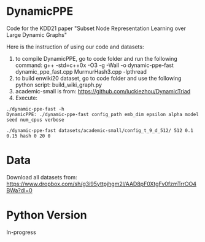 # DynamicPPE
Code for the KDD21 paper "Subset Node Representation Learning over Large Dynamic Graphs"

Here is the instruction of using our code and datasets:
1. to compile DynamicPPE, go to code folder and run the following command:
g++ -std=c++0x -O3 -g -Wall -o dynamic-ppe-fast dynamic_ppe_fast.cpp MurmurHash3.cpp -lpthread
2. to build enwiki20 dataset, go to code folder and use the following python script:
build_wiki_graph.py
3. academic-small is from: https://github.com/luckiezhou/DynamicTriad
4. Execute:

```
./dynamic-ppe-fast -h
DynamicPPE: ./dynamic-ppe-fast config_path emb_dim epsilon alpha model seed num_cpus verbose

./dynamic-ppe-fast datasets/academic-small/config_t_9_d_512/ 512 0.1 0.15 hash 0 20 0
```

# Data 
Download all datasets from: https://www.dropbox.com/sh/g3i95yttpjhgm2l/AAD8pF0XtgFv0fzmTrrOO4BWa?dl=0

# Python Version 
In-progress 
